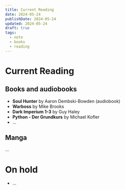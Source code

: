 ```yaml
---
title: Current Reading
date: 2024-05-24
publishDate: 2024-05-24
updated: 2024-05-24
draft: true
tags:
  - note
  - books
  - reading
---
```

 
# Current Reading

## Books and audiobooks

- **Soul Hunter** by Aaron Dembski-Bowden (audiobook)
- **Warboss** by Mike Brooks
- **Dark Imperium 1-3** by Guy Haley
- **Python - Der Grundkurs** by Michael Kofler
- ...

## Manga

...

# On hold

- ...